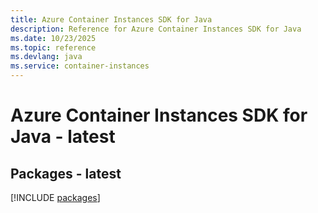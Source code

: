 ```yaml
---
title: Azure Container Instances SDK for Java
description: Reference for Azure Container Instances SDK for Java
ms.date: 10/23/2025
ms.topic: reference
ms.devlang: java
ms.service: container-instances
---
```

# Azure Container Instances SDK for Java - latest
## Packages - latest
[!INCLUDE [packages](container-instances-index.md)]